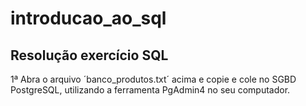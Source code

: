 # introducao_ao_sql
<h2>Resolução exercício SQL</h2>
1ª Abra o arquivo ´banco_produtos.txt´ acima e copie e cole no SGBD PostgreSQL, utilizando a ferramenta PgAdmin4 no seu computador.
